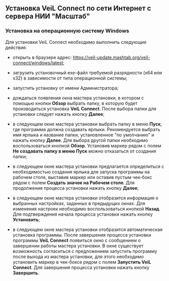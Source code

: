 ## Установка VeiL Connect по сети Интернет с сервера НИИ "Масштаб"

### Установка  на операционную систему Windows

Для установки VeiL Connect необходимо выполнить следующие действия:

- открыть в браузере адрес: https://veil-update.mashtab.org/veil-connect/windows/latest;
  
- загрузить установочный exe-файл требуемой разрядности (x64 или x32) в зависимости от типа операционной системы;
  
- запустить установку от имени Администратора;
  
- дождаться появления окна мастера установки, в котором с помощью кнопки **Обзор** 
выбрать папку, в которую будет производиться установка **VeiL Connect**. После выбора папки 
для установки следует нажать кнопку **Далее**;

- в следующем окне мастера установки выбрать папку в меню **Пуск**, где программа должна создавать ярлыки. 
Рекомендуется выбрать имя ярлыка и название папки, установленное "по умолчанию" и нажать кнопку **Далее**.
Для выбора другой папки необходимо воспользоваться кнопкой **Обзор**. Установив маркер рядом 
с полем **Не создавать папку в меню Пуск** можно отказаться от создания папки;

- в следующем окне мастера установки предлагается определиться с необходимостью создания ярлыка для запуска 
программы на рабочем столе, выставив маркер или оставив пустым чек-бокс 
рядом с полем **Создать значок на Рабочем столе**. Для продолжения процесса установки нажать кнопку **Далее**;

- в следующем окне мастера установки отобразится информация о выбранных настройках, заданных в предыдущих окнах. 
Для изменения настроек необходимо воспользоваться кнопкой **Назад**. Для 
подтверждения начала процесса установки нажать кнопку **Установить**;

- в следующем окне мастера установки отобразится автоматическая установка программы. После завершения процесса установки программы **VeiL Connect** появиться окно с сообщением о завершении работы мастера установки. 
В окне существует возможность согласиться с предложением запустить программу после выхода 
из мастера установки, для этого необходимо установить маркер в чек-боксе рядом с полем **Запустить VeiL Connect**. 
Для завершения процесса установки нажать кнопку **Завершить**.